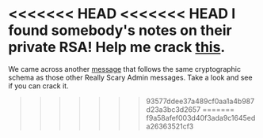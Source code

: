 <<<<<<< HEAD
<<<<<<< HEAD
I found somebody's notes on their private RSA! Help me crack [this](${ciphertext_txt}).
=======
We came across another [message]($rsa3) that follows the same cryptographic schema as those other Really Scary Admin messages. Take a look and see if you can crack it.
>>>>>>> 93577ddee37a489cf0aa1a4b987d23a3bc3d2657
=======
>>>>>>> f9a58afef003d40f3ada9c1645eda26363521cf3
